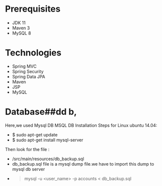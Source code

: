 # Prerequisites
####
- JDK 11
- Maven 3
- MySQL 8 

# Technologies #
- Spring MVC
- Spring Security
- Spring Data JPA
- Maven
- JSP
- MySQL
# Database##dd b,
Here,we used Mysql DB 
MSQL DB Installation Steps for Linux ubuntu 14.04:
- $ sudo apt-get update
- $ sudo apt-get install mysql-server

Then look for the file :
- /src/main/resources/db_backup.sql
- db_backup.sql file is a mysql dump file.we have to import this dump to mysql db server
- > mysql -u <user_name> -p accounts < db_backup.sql
###
